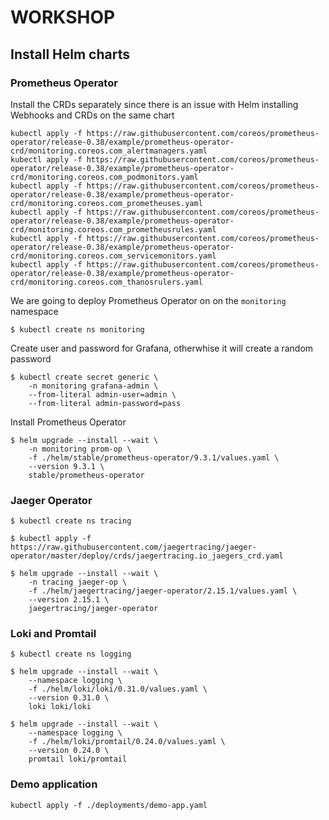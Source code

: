 # WORKSHOP

## Install Helm charts

### Prometheus Operator

Install the CRDs separately since there is an issue with Helm installing Webhooks and CRDs on the same chart

```shell
kubectl apply -f https://raw.githubusercontent.com/coreos/prometheus-operator/release-0.38/example/prometheus-operator-crd/monitoring.coreos.com_alertmanagers.yaml
kubectl apply -f https://raw.githubusercontent.com/coreos/prometheus-operator/release-0.38/example/prometheus-operator-crd/monitoring.coreos.com_podmonitors.yaml
kubectl apply -f https://raw.githubusercontent.com/coreos/prometheus-operator/release-0.38/example/prometheus-operator-crd/monitoring.coreos.com_prometheuses.yaml
kubectl apply -f https://raw.githubusercontent.com/coreos/prometheus-operator/release-0.38/example/prometheus-operator-crd/monitoring.coreos.com_prometheusrules.yaml
kubectl apply -f https://raw.githubusercontent.com/coreos/prometheus-operator/release-0.38/example/prometheus-operator-crd/monitoring.coreos.com_servicemonitors.yaml
kubectl apply -f https://raw.githubusercontent.com/coreos/prometheus-operator/release-0.38/example/prometheus-operator-crd/monitoring.coreos.com_thanosrulers.yaml
```

We are going to deploy Prometheus Operator on on the `monitoring` namespace 
```shell
$ kubectl create ns monitoring
```

Create user and password for Grafana, otherwhise it will create a random password
```shell
$ kubectl create secret generic \
    -n monitoring grafana-admin \
    --from-literal admin-user=admin \
    --from-literal admin-password=pass
```

Install Prometheus Operator
```shell
$ helm upgrade --install --wait \
    -n monitoring prom-op \
    -f ./helm/stable/prometheus-operator/9.3.1/values.yaml \
    --version 9.3.1 \
    stable/prometheus-operator
```

### Jaeger Operator

```shell
$ kubectl create ns tracing
```

```shell
$ kubectl apply -f https://raw.githubusercontent.com/jaegertracing/jaeger-operator/master/deploy/crds/jaegertracing.io_jaegers_crd.yaml
```

```shell
$ helm upgrade --install --wait \
    -n tracing jaeger-op \
    -f ./helm/jaegertracing/jaeger-operator/2.15.1/values.yaml \
    --version 2.15.1 \
    jaegertracing/jaeger-operator
```

### Loki and Promtail

```shell
$ kubectl create ns logging
```

```shell
$ helm upgrade --install --wait \
    --namespace logging \
    -f ./helm/loki/loki/0.31.0/values.yaml \
    --version 0.31.0 \
    loki loki/loki
```

```shell
$ helm upgrade --install --wait \
    --namespace logging \
    -f ./helm/loki/promtail/0.24.0/values.yaml \
    --version 0.24.0 \
    promtail loki/promtail
```

### Demo application

```shell
kubectl apply -f ./deployments/demo-app.yaml
```
